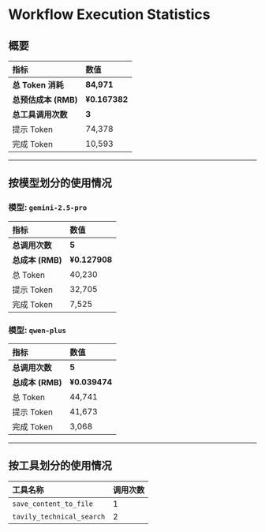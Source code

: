 # Workflow Execution Statistics

## 概要

| 指标 | 数值 |
| :--- | :--- |
| **总 Token 消耗** | **84,971** |
| **总预估成本 (RMB)** | **¥0.167382** |
| **总工具调用次数** | **3** |
| 提示 Token | 74,378 |
| 完成 Token | 10,593 |

---

## 按模型划分的使用情况


### 模型: `gemini-2.5-pro`

| 指标 | 数值 |
| :--- | :--- |
| **总调用次数** | **5** |
| **总成本 (RMB)** | **¥0.127908** |
| 总 Token | 40,230 |
| 提示 Token | 32,705 |
| 完成 Token | 7,525 |

### 模型: `qwen-plus`

| 指标 | 数值 |
| :--- | :--- |
| **总调用次数** | **5** |
| **总成本 (RMB)** | **¥0.039474** |
| 总 Token | 44,741 |
| 提示 Token | 41,673 |
| 完成 Token | 3,068 |

---

## 按工具划分的使用情况

| 工具名称 | 调用次数 |
| :--- | :--- |
| `save_content_to_file` | 1 |
| `tavily_technical_search` | 2 |

